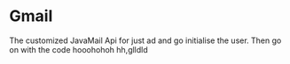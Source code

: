 # Gmail
The customized JavaMail Api for just ad and go
initialise the user. Then go on with the code
hooohohoh
hh,glldld
